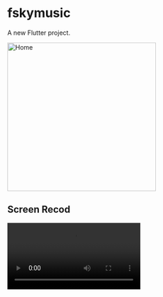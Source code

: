 # fskymusic

A new Flutter project.

<img src="https://raw.githubusercontent.com/kominthanhtut/FSky-music/master/images/pjia.jng" alt="Home" height="335"/> 

## Screen Recod
![](https://raw.githubusercontent.com/kominthanhtut/FSky-music/master/images/test1.mov)